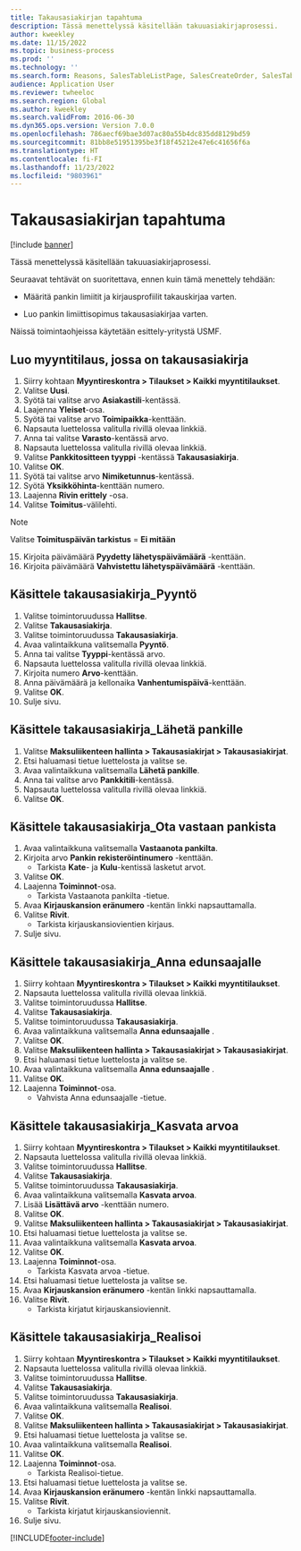 ```yaml
---
title: Takausasiakirjan tapahtuma
description: Tässä menettelyssä käsitellään takuuasiakirjaprosessi.
author: kweekley
ms.date: 11/15/2022
ms.topic: business-process
ms.prod: ''
ms.technology: ''
ms.search.form: Reasons, SalesTableListPage, SalesCreateOrder, SalesTable, BankLGRequestForm, BankLGRequestFormRequest, BankLGGuarantee, BankLGFormSubmitToBank, BankDocumentAgreementLineLookup, BankLGFormReceiveFromBank, LedgerJournalTable, LedgerJournalTransDaily, BankLGRequestFormGiveToBeneficiary, BankLGFormGiveToBeneficiary, BankLGRequestFormIncreaseValue, BankLGFormIncreaseValue, BankLGRequestFormLiquidate, BankLGFormLiquidate
audience: Application User
ms.reviewer: twheeloc
ms.search.region: Global
ms.author: kweekley
ms.search.validFrom: 2016-06-30
ms.dyn365.ops.version: Version 7.0.0
ms.openlocfilehash: 786aecf69bae3d07ac80a55b4dc835dd8129bd59
ms.sourcegitcommit: 81bb8e51951395be3f18f45212e47e6c41656f6a
ms.translationtype: HT
ms.contentlocale: fi-FI
ms.lasthandoff: 11/23/2022
ms.locfileid: "9803961"
---
```

# <a name="letter-of-guarantee-transaction"></a>Takausasiakirjan tapahtuma

[!include [banner](../../includes/banner.md)]

Tässä menettelyssä käsitellään takuuasiakirjaprosessi.



Seuraavat tehtävät on suoritettava, ennen kuin tämä menettely tehdään:

- Määritä pankin limiitit ja kirjausprofiilit takauskirjaa varten.

- Luo pankin limiittisopimus takausasiakirjaa varten.



Näissä toimintaohjeissa käytetään esittely-yritystä USMF.


## <a name="create-sales-order-with-letter-of-guarantee"></a>Luo myyntitilaus, jossa on takausasiakirja
1. Siirry kohtaan **Myyntireskontra > Tilaukset > Kaikki myyntitilaukset**.
2. Valitse **Uusi**.
3. Syötä tai valitse arvo **Asiakastili**-kentässä.
4. Laajenna **Yleiset**-osa.
5. Syötä tai valitse arvo **Toimipaikka**-kenttään.
6. Napsauta luettelossa valitulla rivillä olevaa linkkiä.
7. Anna tai valitse **Varasto**-kentässä arvo.
8. Napsauta luettelossa valitulla rivillä olevaa linkkiä.
9. Valitse **Pankkitositteen tyyppi** -kentässä **Takausasiakirja**.
10. Valitse **OK**.
11. Syötä tai valitse arvo **Nimiketunnus**-kentässä.
12. Syötä **Yksikköhinta**-kenttään numero.
13. Laajenna **Rivin erittely** -osa.
14. Valitse **Toimitus**-välilehti.

>[!Note] 
>Valitse **Toimituspäivän tarkistus** = **Ei mitään**  

15. Kirjoita päivämäärä **Pyydetty lähetyspäivämäärä** -kenttään.
16. Kirjoita päivämäärä **Vahvistettu lähetyspäivämäärä** -kenttään.

## <a name="process-letter-of-guarantee_request"></a>Käsittele takausasiakirja_Pyyntö
1. Valitse toimintoruudussa **Hallitse**.
2. Valitse **Takausasiakirja**.
3. Valitse toimintoruudussa **Takausasiakirja**.
4. Avaa valintaikkuna valitsemalla **Pyyntö**.
5. Anna tai valitse **Tyyppi**-kentässä arvo.
6. Napsauta luettelossa valitulla rivillä olevaa linkkiä.
7. Kirjoita numero **Arvo**-kenttään.
8. Anna päivämäärä ja kellonaika **Vanhentumispäivä**-kenttään.
9. Valitse **OK**.
10. Sulje sivu.

## <a name="process-letter-of-guarantee_submit-to-bank"></a>Käsittele takausasiakirja_Lähetä pankille
1. Valitse **Maksuliikenteen hallinta > Takausasiakirjat > Takausasiakirjat**.
2. Etsi haluamasi tietue luettelosta ja valitse se.
3. Avaa valintaikkuna valitsemalla **Lähetä pankille**.
4. Anna tai valitse arvo **Pankkitili**-kentässä.
5. Napsauta luettelossa valitulla rivillä olevaa linkkiä.
6. Valitse **OK**.

## <a name="process-letter-of-guarantee_receive-from-bank"></a>Käsittele takausasiakirja_Ota vastaan pankista
1. Avaa valintaikkuna valitsemalla **Vastaanota pankilta**.
2. Kirjoita arvo **Pankin rekisteröintinumero** -kenttään.
    * Tarkista **Kate**- ja **Kulu**-kentissä lasketut arvot.  
3. Valitse **OK**.
4. Laajenna **Toiminnot**-osa.
    * Tarkista Vastaanota pankilta -tietue.  
5. Avaa **Kirjauskansion eränumero** -kentän linkki napsauttamalla.
6. Valitse **Rivit**.
    * Tarkista kirjauskansiovientien kirjaus.  
7. Sulje sivu.

## <a name="process-letter-of-guarantee_give-to-beneficiary"></a>Käsittele takausasiakirja_Anna edunsaajalle
1. Siirry kohtaan **Myyntireskontra > Tilaukset > Kaikki myyntitilaukset**.
2. Napsauta luettelossa valitulla rivillä olevaa linkkiä.
3. Valitse toimintoruudussa **Hallitse**.
4. Valitse **Takausasiakirja**.
5. Valitse toimintoruudussa **Takausasiakirja**.
6. Avaa valintaikkuna valitsemalla **Anna edunsaajalle** .
7. Valitse **OK**.
8. Valitse **Maksuliikenteen hallinta > Takausasiakirjat > Takausasiakirjat**.
9. Etsi haluamasi tietue luettelosta ja valitse se.
10. Avaa valintaikkuna valitsemalla **Anna edunsaajalle** .
11. Valitse **OK**.
12. Laajenna **Toiminnot**-osa.
    * Vahvista Anna edunsaajalle -tietue.  

## <a name="process-letter-of-guarantee_increase-value"></a>Käsittele takausasiakirja_Kasvata arvoa
1. Siirry kohtaan **Myyntireskontra > Tilaukset > Kaikki myyntitilaukset**.
2. Napsauta luettelossa valitulla rivillä olevaa linkkiä.
3. Valitse toimintoruudussa **Hallitse**.
4. Valitse **Takausasiakirja**.
5. Valitse toimintoruudussa **Takausasiakirja**.
6. Avaa valintaikkuna valitsemalla **Kasvata arvoa**.
7. Lisää **Lisättävä arvo** -kenttään numero.
8. Valitse **OK**.
9. Valitse **Maksuliikenteen hallinta > Takausasiakirjat > Takausasiakirjat**.
10. Etsi haluamasi tietue luettelosta ja valitse se.
11. Avaa valintaikkuna valitsemalla **Kasvata arvoa**.
12. Valitse **OK**.
13. Laajenna **Toiminnot**-osa.
    * Tarkista Kasvata arvoa -tietue.  
14. Etsi haluamasi tietue luettelosta ja valitse se.
15. Avaa **Kirjauskansion eränumero** -kentän linkki napsauttamalla.
16. Valitse **Rivit**.
    * Tarkista kirjatut kirjauskansioviennit.  

## <a name="process-letter-of-guarantee_liquidate"></a>Käsittele takausasiakirja_Realisoi
1. Siirry kohtaan **Myyntireskontra > Tilaukset > Kaikki myyntitilaukset**.
2. Napsauta luettelossa valitulla rivillä olevaa linkkiä.
3. Valitse toimintoruudussa **Hallitse**.
4. Valitse **Takausasiakirja**.
5. Valitse toimintoruudussa **Takausasiakirja**.
6. Avaa valintaikkuna valitsemalla **Realisoi**.
7. Valitse **OK**.
8. Valitse **Maksuliikenteen hallinta > Takausasiakirjat > Takausasiakirjat**.
9. Etsi haluamasi tietue luettelosta ja valitse se.
10. Avaa valintaikkuna valitsemalla **Realisoi**.
11. Valitse **OK**.
12. Laajenna **Toiminnot**-osa.
    * Tarkista Realisoi-tietue.  
13. Etsi haluamasi tietue luettelosta ja valitse se.
14. Avaa **Kirjauskansion eränumero** -kentän linkki napsauttamalla.
15. Valitse **Rivit**.
    * Tarkista kirjatut kirjauskansioviennit.  
16. Sulje sivu.



[!INCLUDE[footer-include](../../../includes/footer-banner.md)]

